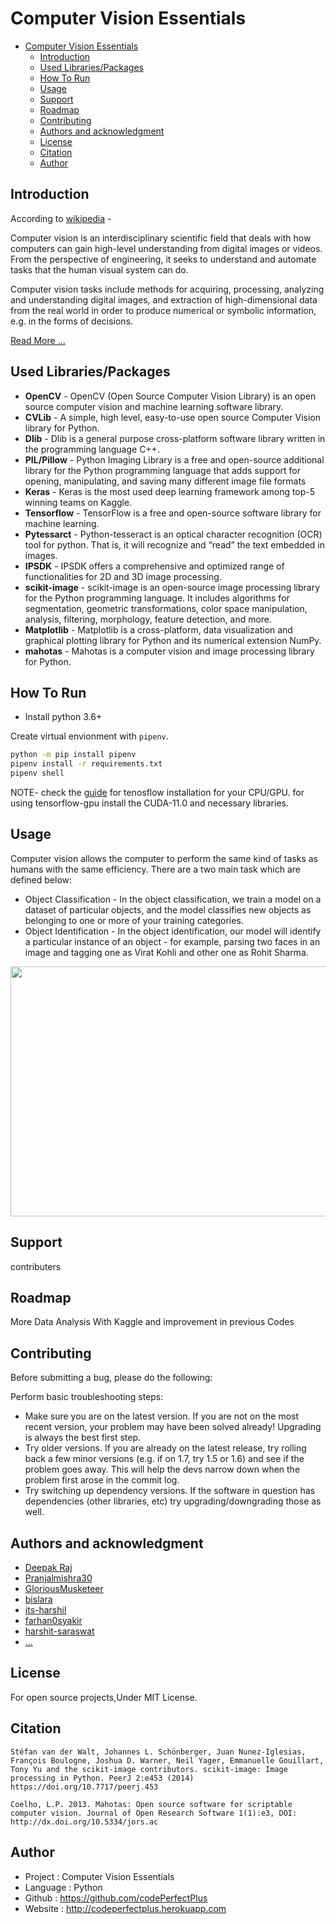 # Computer Vision Essentials

- [Computer Vision Essentials](#computer-vision-essentials)
  - [Introduction](#introduction)
  - [Used Libraries/Packages](#used-librariespackages)
  - [How To Run](#how-to-run)
  - [Usage](#usage)
  - [Support](#support)
  - [Roadmap](#roadmap)
  - [Contributing](#contributing)
  - [Authors and acknowledgment](#authors-and-acknowledgment)
  - [License](#license)
  - [Citation](#citation)
  - [Author](#author)

## Introduction

According to [wikipedia](https://en.wikipedia.org/wiki/Computer_vision, "computer_vision-Wikipedia") -

Computer vision is an interdisciplinary scientific field that deals with how computers can gain high-level understanding from digital images or videos. From the perspective of engineering, it seeks to understand and automate tasks that the human visual system can do.

Computer vision tasks include methods for acquiring, processing, analyzing and understanding digital images, and extraction of high-dimensional data from the real world in order to produce numerical or symbolic information, e.g. in the forms of decisions.

[Read More ...](https://en.wikipedia.org/wiki/Computer_vision, "computer_vision-Wikipedia")

## Used Libraries/Packages

- **OpenCV** - OpenCV (Open Source Computer Vision Library) is an open source computer vision and machine learning software library. 
- **CVLib** - A simple, high level, easy-to-use open source Computer Vision library for Python.
- **Dlib** - Dlib is a general purpose cross-platform software library written in the programming language C++. 
- **PIL/Pillow** - Python Imaging Library is a free and open-source additional library for the Python programming language that adds support for opening, manipulating, and saving many different image file formats
- **Keras** - Keras is the most used deep learning framework among top-5 winning teams on Kaggle. 
- **Tensorflow** - TensorFlow is a free and open-source software library for machine learning.
- **Pytessarct** - Python-tesseract is an optical character recognition (OCR) tool for python. That is, it will recognize and “read” the text embedded in images.
- **IPSDK** - IPSDK offers a comprehensive and optimized range of functionalities for 2D and 3D image processing.
- **scikit-image** - scikit-image is an open-source image processing library for the Python programming language. It includes algorithms for segmentation, geometric transformations, color space manipulation, analysis, filtering, morphology, feature detection, and more.
- **Matplotlib** - Matplotlib is a cross-platform, data visualization and graphical plotting library for Python and its numerical extension NumPy.
- **mahotas** - Mahotas is a computer vision and image processing library for Python.

## How To Run

- Install python 3.6+

Create virtual envionment with `pipenv`.

```bash
python -m pip install pipenv
pipenv install -r requirements.txt
pipenv shell
```

NOTE- check the [guide](https://www.tensorflow.org/install) for tenosflow installation for your CPU/GPU. for using tensorflow-gpu install the CUDA-11.0 and necessary libraries.

## Usage

Computer vision allows the computer to perform the same kind of tasks as humans with the same efficiency. There are a two main task which are defined below:

- Object Classification - In the object classification, we train a model on a dataset of particular objects, and the model classifies new objects as belonging to one or more of your training categories.
- Object Identification - In the object identification, our model will identify a particular instance of an object - for example, parsing two faces in an image and tagging one as Virat Kohli and other one as Rohit Sharma.

<img height="400px" width="600px" src="Media/face-detected.jpeg">

## Support

contributers

## Roadmap

More Data Analysis With Kaggle and improvement in previous Codes

## Contributing

Before submitting a bug, please do the following:

Perform basic troubleshooting steps:

- Make sure you are on the latest version. If you are not on the most recent version, your problem may have been solved already! Upgrading is always the best first step.
- Try older versions. If you are already on the latest release, try rolling back a few minor versions (e.g. if on 1.7, try 1.5 or 1.6) and see if the problem goes away. This will help the devs narrow down when the problem first arose in the commit log.
- Try switching up dependency versions. If the software in question has dependencies (other libraries, etc) try upgrading/downgrading those as well.

## Authors and acknowledgment

- [Deepak Raj](https://github.com/codePerfectPlus)
- [Pranjalmishra30](https://github.com/Pranjalmishra30)
- [GloriousMusketeer](https://github.com/GloriousMusketeer)
- [bislara](https://github.com/bislara)
- [its-harshil](https://github.com/its-harshil)
- [farhan0syakir](https://github.com/farhan0syakir)
- [harshit-saraswat](https://github.com/harshit-saraswat)
- [...](https://github.com/codePerfectPlus/OpenCv-tutorial/graphs/contributors)

## License

For open source projects,Under MIT License.

## Citation

```
Stéfan van der Walt, Johannes L. Schönberger, Juan Nunez-Iglesias, François Boulogne, Joshua D. Warner, Neil Yager, Emmanuelle Gouillart, Tony Yu and the scikit-image contributors. scikit-image: Image processing in Python. PeerJ 2:e453 (2014) https://doi.org/10.7717/peerj.453

Coelho, L.P. 2013. Mahotas: Open source software for scriptable computer vision. Journal of Open Research Software 1(1):e3, DOI: http://dx.doi.org/10.5334/jors.ac
```

## Author

- Project : Computer Vision Essentials
- Language : Python
- Github : <https://github.com/codePerfectPlus>
- Website : <http://codeperfectplus.herokuapp.com>
